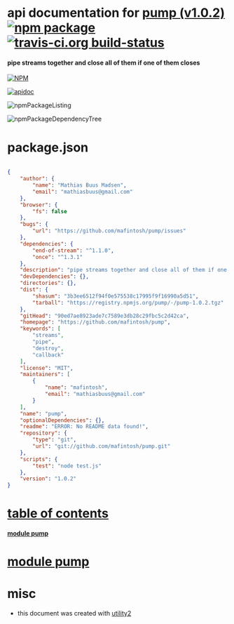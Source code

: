 # api documentation for  [pump (v1.0.2)](https://github.com/mafintosh/pump)  [![npm package](https://img.shields.io/npm/v/npmdoc-pump.svg?style=flat-square)](https://www.npmjs.org/package/npmdoc-pump) [![travis-ci.org build-status](https://api.travis-ci.org/npmdoc/node-npmdoc-pump.svg)](https://travis-ci.org/npmdoc/node-npmdoc-pump)
#### pipe streams together and close all of them if one of them closes

[![NPM](https://nodei.co/npm/pump.png?downloads=true)](https://www.npmjs.com/package/pump)

[![apidoc](https://npmdoc.github.io/node-npmdoc-pump/build/screenCapture.buildNpmdoc.browser._2Fhome_2Ftravis_2Fbuild_2Fnpmdoc_2Fnode-npmdoc-pump_2Ftmp_2Fbuild_2Fapidoc.html.png)](https://npmdoc.github.io/node-npmdoc-pump/build..beta..travis-ci.org/apidoc.html)

![npmPackageListing](https://npmdoc.github.io/node-npmdoc-pump/build/screenCapture.npmPackageListing.svg)

![npmPackageDependencyTree](https://npmdoc.github.io/node-npmdoc-pump/build/screenCapture.npmPackageDependencyTree.svg)



# package.json

```json

{
    "author": {
        "name": "Mathias Buus Madsen",
        "email": "mathiasbuus@gmail.com"
    },
    "browser": {
        "fs": false
    },
    "bugs": {
        "url": "https://github.com/mafintosh/pump/issues"
    },
    "dependencies": {
        "end-of-stream": "^1.1.0",
        "once": "^1.3.1"
    },
    "description": "pipe streams together and close all of them if one of them closes",
    "devDependencies": {},
    "directories": {},
    "dist": {
        "shasum": "3b3ee6512f94f0e575538c17995f9f16990a5d51",
        "tarball": "https://registry.npmjs.org/pump/-/pump-1.0.2.tgz"
    },
    "gitHead": "90ed7ae8923ade7c7589e3db28c29fbc5c2d42ca",
    "homepage": "https://github.com/mafintosh/pump",
    "keywords": [
        "streams",
        "pipe",
        "destroy",
        "callback"
    ],
    "license": "MIT",
    "maintainers": [
        {
            "name": "mafintosh",
            "email": "mathiasbuus@gmail.com"
        }
    ],
    "name": "pump",
    "optionalDependencies": {},
    "readme": "ERROR: No README data found!",
    "repository": {
        "type": "git",
        "url": "git://github.com/mafintosh/pump.git"
    },
    "scripts": {
        "test": "node test.js"
    },
    "version": "1.0.2"
}
```



# <a name="apidoc.tableOfContents"></a>[table of contents](#apidoc.tableOfContents)

#### [module pump](#apidoc.module.pump)



# <a name="apidoc.module.pump"></a>[module pump](#apidoc.module.pump)



# misc
- this document was created with [utility2](https://github.com/kaizhu256/node-utility2)
